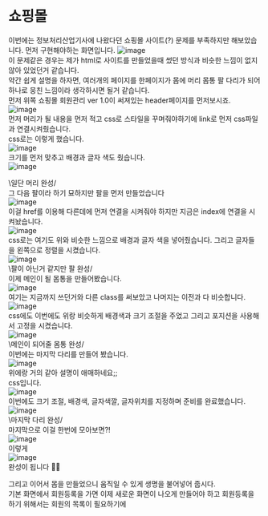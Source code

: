 # 쇼핑몰
이번에는 정보처리산업기사에 나왔다던 쇼핑몰 사이트(?) 문제를 부족하지만 해보았습니다.
먼저 구현해야하는 화면입니다.
![image](https://user-images.githubusercontent.com/102115231/170632681-d1e6e1a1-95e7-4415-bdb4-e051e7a0f49e.png) <br>
이 문제같은 경우는 제가 html로 사이트를 만들었을때 썼던 방식과 비슷한 느낌이 없지 않아 있었던거 같습니다. <br>
약간 쉽게 설명을 하자면, 여러개의 페이지를 한페이지가 몸에 머리 몸통 팔 다리가 되어 하나로 뭉친 느낌이라 생각하시면 될거 같습니다. <br>
먼저 위쪽 쇼핑몰 회원관리 ver 1.0이 써져있는 header페이지를 먼저보시죠. <br>
![image](https://user-images.githubusercontent.com/102115231/170634181-94550014-f978-4239-a393-cc544217f475.png) <br>
먼저 머리가 될 내용을 먼저 적고 css로 스타일을 꾸며줘야하기에 link로 먼저 css파일과 연결시켜줬습니다. <br>
css로는 이렇게 했습니다. <br>
![image](https://user-images.githubusercontent.com/102115231/170635022-421353ce-c8bb-4abb-8115-80757a47b27a.png) <br>
크기를 먼저 맞추고 배경과 글자 색도 줬습니다. <br>
![image](https://user-images.githubusercontent.com/102115231/186085725-f512dbd4-58cd-474e-9d9e-d0846a8c7bb7.png)

\일단 머리 완성/ <br>
그 다음 팔이라 하기 묘하지만 팔을 먼저 만들었습니다<br>
![image](https://user-images.githubusercontent.com/102115231/170635747-eab35f68-fefc-4bd0-849a-8f4740a85a1e.png) <br>
이걸 href를 이용해 다른데에 먼저 연결을 시켜줘야 하지만 지금은 index에 연결을 시켜놨습니다. <br>
![image](https://user-images.githubusercontent.com/102115231/170636636-c108e176-d0d7-4761-92ca-92900c6b4057.png) <br>
css로는 여기도 위와 비슷한 느낌으로 배경과 글자 색을 넣어줬습니다. 그리고 글자들을 왼쪽으로 정렬을 시켰습니다. <br>
![image](https://user-images.githubusercontent.com/102115231/186085503-22be1ac2-0cb7-4277-b25e-5fdfb186fc38.png)<br>
\팔이 아닌거 같지만 팔 완성/<br>
이제 메인이 될 몸통을 만들어봤습니다. <br>
![image](https://user-images.githubusercontent.com/102115231/170637406-151b28ba-edac-495b-853c-63bc6c392994.png) <br>
여기는 지금까지 쓰던거와 다른 class를 써보았고 나머지는 이전과 다 비슷합니다. <br>
![image](https://user-images.githubusercontent.com/102115231/170638551-38f41fb5-75b5-4e03-bbd7-158eb39bb5a5.png) <br>
css에도 이번에도 위랑 비슷하게 배경색과 크기 조절을 주었고 그리고 포지션을 사용해서 고정을 시켰습니다. <br>
![image](https://user-images.githubusercontent.com/102115231/170638949-0b4c794e-e9fe-409c-8b3d-084180dc4ef2.png)<br>
\메인이 되어줄 몸통 완성/ <br>
이번에는 마지막 다리를 만들어 봤습니다. <br>
![image](https://user-images.githubusercontent.com/102115231/170639127-9ab2b49a-47ac-4a88-9db3-885c20a60046.png) <br>
위에랑 거의 같아 설명이 애매하네요;; <br>
css입니다. <br>
![image](https://user-images.githubusercontent.com/102115231/170639287-0762e818-0296-4e22-9cb5-b71b554ed004.png) <br>
이번에도 크기 조절, 배경색, 글자색깔, 글자위치를 지정하며 준비를 완료했습니다. <br>
![image](https://user-images.githubusercontent.com/102115231/170639782-b4edb612-c986-439c-968c-c3070f4dd617.png) <br>
\마지막 다리 완성/ <br>
마지막으로 이걸 한번에 모아보면?! <br>
![image](https://user-images.githubusercontent.com/102115231/170639898-fc2e2778-a110-46f5-b803-172c7cb09c18.png) <br>
이렇게 <br>
![image](https://user-images.githubusercontent.com/102115231/170639958-91db277b-aea3-4211-9e52-d499ccd1fc53.png)<br>
완성이 됩니다 👏👏 <br>

그리고 이어서 몸을 만들었으니 움직일 수 있게 생명을 불어넣어 줍시다. <br>
기본 화면에서 회원등록을 가면 이제 새로운 화면이 나오게 만들어야 하고 회원등록을 하기 위해서는 회원의 목록이 필요하기에 <br>

 
